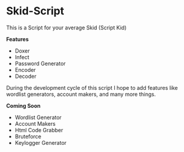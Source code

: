 # Skid-Script
This is a Script for your average Skid (Script Kid)

**Features**
- Doxer
- Infect
- Password Generator
- Encoder
- Decoder
  
During the development cycle of this script I hope to add features like wordlist generators, account makers, and many more things.

**Coming Soon**
- Wordlist Generator
- Account Makers
- Html Code Grabber
- Bruteforce
- Keylogger Generator
